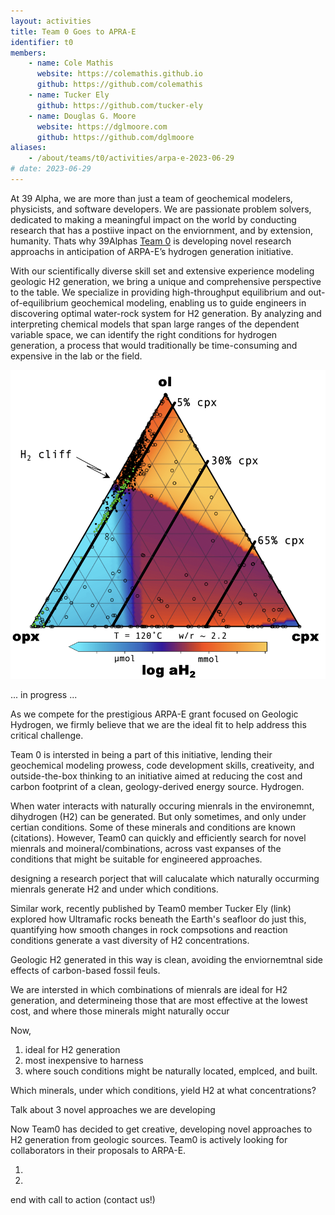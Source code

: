 ```yaml
---
layout: activities
title: Team 0 Goes to APRA-E
identifier: t0
members:
    - name: Cole Mathis
      website: https://colemathis.github.io
      github: https://github.com/colemathis
    - name: Tucker Ely
      github: https://github.com/tucker-ely
    - name: Douglas G. Moore
      website: https://dglmoore.com
      github: https://github.com/dglmoore
aliases:
    - /about/teams/t0/activities/arpa-e-2023-06-29
# date: 2023-06-29
---
```

At 39 Alpha, we are more than just a team of geochemical modelers, physicists, and software developers. We are passionate problem solvers, dedicated to making a meaningful impact on the world by conducting research that has a postiive inpact on the enviornment, and by extension, humanity. Thats why 39Alphas [Team 0](/team) is developing novel research approachs in anticipation of ARPA-E’s hydrogen generation initiative.


With our scientifically diverse skill set and extensive experience modeling geologic H2 generation, we bring a unique and comprehensive perspective to the table. We specialize in providing high-throughput equilibrium and out-of-equilibrium geochemical modeling, enabling us to guide engineers in discovering optimal water-rock system for H2 generation. By analyzing and interpreting chemical models that span large ranges of the dependent variable space, we can identify the right conditions for hydrogen generation, a process that would traditionally be time-consuming and expensive in the lab or the field.

![ternary](120_ternary.png)

... in progress ...

As we compete for the prestigious ARPA-E grant focused on Geologic Hydrogen, we firmly believe that we are the ideal fit to help address this critical challenge.

Team 0 is intersted in being a part of this initiative, lending their geochemical modeling prowess,
code development skills, creativeity, and outside-the-box thinking to an initiative aimed at
reducing the cost and carbon footprint of a clean, geology-derived energy source. Hydrogen.

When water interacts with naturally occuring mienrals in the environemnt, dihydrogen (H2) can be
generated. But only sometimes, and only under certian conditions. Some of these minerals and
conditions are known (citations). However, Team0 can quickly and efficiently search for novel
mienrals and moineral/combinations, across vast expanses of the conditions that might be suitable for 
engineered approaches. 





designing a research porject that will calucalate which naturally occurming mienrals generate H2 and under which conditions. 


Similar work, recently published by Team0 member Tucker Ely (link) explored how Ultramafic rocks
beneath the Earth's seafloor do just this, quantifying how smooth changes in rock compsotions and
reaction conditions generate a vast diversity of H2 concentrations.

Geologic H2 generated in this way is clean, avoiding the enviornemtnal side effects of carbon-based
fossil feuls.

We are intersted in which combinations of mienrals are ideal for H2 generation, and determineing
those that are most effective at the lowest cost, and where those minerals might naturally occur

Now,

1. ideal for H2 generation
2. most inexpensive to harness
3. where souch conditions might be naturally located, emplced, and built.

Which minerals, under which conditions, yield H2 at what concentrations?

Talk about 3 novel approaches we are developing

Now Team0 has decided to get creative, developing novel approaches to H2 generation from geologic
sources. Team0 is actively looking for collaborators in their proposals to ARPA-E.

1.
2. 

end with call to action (contact us!)
